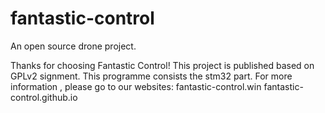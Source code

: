 # fantastic-control
An open source drone project.

Thanks for choosing Fantastic Control!
This project is published based on GPLv2 signment.
This programme consists the stm32 part.
For more information , please go to our websites:
fantastic-control.win
fantastic-control.github.io
